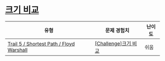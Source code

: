 # [크기 비교](https://www.codetree.ai/trails/complete/curated-cards/challenge-size-comparison)

|유형|문제 경험치|난이도|
|---|---|---|
|[Trail 5 / Shortest Path / Floyd Warshall](https://www.codetree.ai/trail-info/intermediate-mid/)|[[Challenge]크기 비교](https://www.codetree.ai/trails/complete/curated-cards/challenge-size-comparison/)|쉬움|

